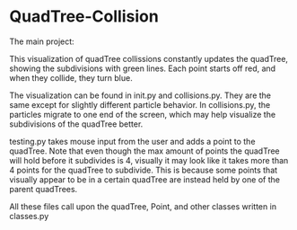 # QuadTree-Collision

The main project:

This visualization of quadTree collissions constantly updates the quadTree, showing the subdivisions with green lines. Each point starts off red, and when they collide, they turn blue.

The visualization can be found in init.py and collisions.py. They are the same except for slightly different particle behavior. In collisions.py, the particles migrate to one end of the screen, which may help visualize the subdivisions of the quadTree better.

testing.py takes mouse input from the user and adds a point to the quadTree. Note that even though the max amount of points the quadTree will hold before it subdivides is 4, visually it may look like it takes more than 4 points for the quadTree to subdivide. This is because some points that visually appear to be in a certain quadTree are instead held by one of the parent quadTrees.

All these files call upon the quadTree, Point, and other classes written in classes.py
